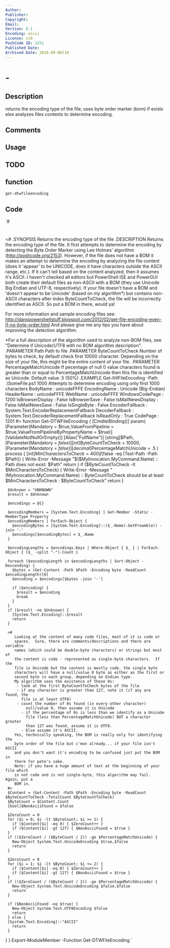```yaml
---
Author: 
Publisher: 
Copyright: 
Email: 
Version: 0.1
Encoding: ascii
License: cc0
PoshCode ID: 3251
Published Date: 
Archived Date: 2016-09-06t10
---
```


#  - 

## Description

returns the encoding type of the file; uses byte order marker (bom) if exists else analyzes files contents to determine encoding.

## Comments



## Usage



## TODO



## function

`get-dtwfileencoding`

## Code

`#
 #
 
 
 <#
 .SYNOPSIS
 Returns the encoding type of the file
 .DESCRIPTION
 Returns the encoding type of the file.  It first attempts to determine the 
 encoding by detecting the Byte Order Marker using Lee Holmes' algorithm
 (http://poshcode.org/2153).  However, if the file does not have a BOM
 it makes an attempt to determine the encoding by analyzing the file content
 (does it 'appear' to be UNICODE, does it have characters outside the ASCII
 range, etc.).  If it can't tell based on the content analyzed, then 
 it assumes it's ASCII. I haven't checked all editors but PowerShell ISE and 
 PowerGUI both create their default files as non-ASCII with a BOM (they use
 Unicode Big Endian and UTF-8, respectively).  If your file doesn't have a 
 BOM and 'doesn't appear to be Unicode' (based on my algorithm*) but contains 
 non-ASCII characters after index ByteCountToCheck, the file will be incorrectly
 identified as ASCII.  So put a BOM in there, would ya!
 
 For more information and sample encoding files see:
 http://danspowershellstuff.blogspot.com/2012/02/get-file-encoding-even-if-no-byte-order.html
 And please give me any tips you have about improving the detection algorithm.
 
 *For a full description of the algorithm used to analyze non-BOM files, 
 see "Determine if Unicode/UTF8 with no BOM algorithm description".
 .PARAMETER Path
 Path to file
 .PARAMETER ByteCountToCheck
 Number of bytes to check, by default check first 10000 character.
 Depending on the size of your file, this might be the entire content of your file.
 .PARAMETER PercentageMatchUnicode
 If pecentage of null 0 value characters found is greater than or equal to
 PercentageMatchUnicode then this file is identified as Unicode.  Default value .5 (50%)
 .EXAMPLE
 Get-IHIFileEncoding -Path .\SomeFile.ps1 1000
 Attempts to determine encoding using only first 1000 characters
 BodyName          : unicodeFFFE
 EncodingName      : Unicode (Big-Endian)
 HeaderName        : unicodeFFFE
 WebName           : unicodeFFFE
 WindowsCodePage   : 1200
 IsBrowserDisplay  : False
 IsBrowserSave     : False
 IsMailNewsDisplay : False
 IsMailNewsSave    : False
 IsSingleByte      : False
 EncoderFallback   : System.Text.EncoderReplacementFallback
 DecoderFallback   : System.Text.DecoderReplacementFallback
 IsReadOnly        : True
 CodePage          : 1201
 #>
 function Get-DTWFileEncoding {
   [CmdletBinding()]
   param(
     [Parameter(Mandatory = $true,ValueFromPipeline = $true,ValueFromPipelineByPropertyName = $true)]
     [ValidateNotNullOrEmpty()]
     [Alias("FullName")]
     [string]$Path,
     [Parameter(Mandatory = $false)]
     [int]$ByteCountToCheck = 10000,
     [Parameter(Mandatory = $false)]
     [decimal]$PercentageMatchUnicode = .5
   )
   process {
     [int]$MinCharactersToCheck = 400
     if ($false -eq (Test-Path -Path $Path)) {
       Write-Error -Message "$($MyInvocation.MyCommand.Name) :: Path does not exist: $Path"
       return
     }
     if ($ByteCountToCheck -lt $MinCharactersToCheck) {
       Write-Error -Message "$($MyInvocation.MyCommand.Name) :: ByteCountToCheck should be at least $MinCharactersToCheck : $ByteCountToCheck"
       return
     }
 
     $Unknown = "UNKNOWN"
     $result = $Unknown
 
     $encodings = @{}
 
     $encodingMembers = [System.Text.Encoding] | Get-Member -Static -MemberType Property
     $encodingMembers | ForEach-Object {
       $encodingBytes = [System.Text.Encoding]::($_.Name).GetPreamble() -join '-'
       $encodings[$encodingBytes] = $_.Name
     }
 
     $encodingLengths = $encodings.Keys | Where-Object { $_ } | ForEach-Object { ($_ -split "-").Count }
 
     foreach ($encodingLength in $encodingLengths | Sort-Object -Descending) {
       $bytes = (Get-Content -Path $Path -Encoding byte -ReadCount $encodingLength)[0]
       $encoding = $encodings[$bytes -join '-']
 
       if ($encoding) {
         $result = $encoding
         break
       }
     }
     if ($result -ne $Unknown) {
       [System.Text.Encoding]::$result
       return
     }
 
     <#
        Looking at the content of many code files, most of it is code or
        spaces.  Sure, there are comments/descriptions and there are variable
        names (which could be double-byte characters) or strings but most of
        the content is code - represented as single-byte characters.  If the
        file is Unicode but the content is mostly code, the single byte
        characters will have a null/value 0 byte as either as the first or
        second byte in each group, depending on Endian type.
        My algorithm uses the existence of these 0s:
         - look at the first ByteCountToCheck bytes of the file
         - if any character is greater than 127, note it (if any are found, the 
           file is at least UTF8)
         - count the number of 0s found (in every other character)
             null/value 0, then assume it is Unicode
           - if the percentage of 0s is less than we identify as a Unicode
             file (less than PercentageMatchUnicode) BUT a character greater
             than 127 was found, assume it is UTF8.
           - Else assume it's ASCII.
        Yes, technically speaking, the BOM is really only for identifying the
        byte order of the file but c'mon already... if your file isn't ASCII
        and you don't want it's encoding to be confused just put the BOM in
        there for pete's sake.
        Note: if you have a huge amount of text at the beginning of your file which
        is not code and is not single-byte, this algorithm may fail.  Again, put a 
        BOM in.
     #>
     $Content = (Get-Content -Path $Path -Encoding byte -ReadCount $ByteCountToCheck -TotalCount $ByteCountToCheck)
     $ByteCount = $Content.Count
     [bool]$NonAsciiFound = $false
 
     $ZeroCount = 0
     for ($i = 0; $i -lt $ByteCount; $i += 2) {
       if ($Content[$i] -eq 0) { $ZeroCount++ }
       if ($Content[$i] -gt 127) { $NonAsciiFound = $true }
     }
     if (($ZeroCount / ($ByteCount / 2)) -ge $PercentageMatchUnicode) {
       New-Object System.Text.UnicodeEncoding $true,$false
       return
     }
 
     $ZeroCount = 0
     for ($i = 1; $i -lt $ByteCount; $i += 2) {
       if ($Content[$i] -eq 0) { $ZeroCount++ }
       if ($Content[$i] -gt 127) { $NonAsciiFound = $true }
     }
     if (($ZeroCount / ($ByteCount / 2)) -ge $PercentageMatchUnicode) {
       New-Object System.Text.UnicodeEncoding $false,$false
       return
     }
 
     if ($NonAsciiFound -eq $true) {
       New-Object System.Text.UTF8Encoding $false
       return
     } else {
     [System.Text.Encoding]::"ASCII"
       return
     }
   }
 }
 Export-ModuleMember -Function Get-DTWFileEncoding
`


